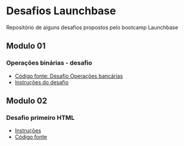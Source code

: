 # Desafios Launchbase

Repositório de alguns desafios propostos pelo bootcamp Launchbase

## Modulo 01
### Operações binárias - desafio
- [Código fonte: Desafio Operações bancárias](https://github.com/Thau26/Desafios-Launchbase/blob/master/desafios-modulo-01/banking_operations.js)
- [Instruções do desafio](https://github.com/Rocketseat/bootcamp-launchbase-desafios-01/blob/master/desafios/01-4-aplicacao-operacoes-bancarias.md#rocket-sobre-o-desafio)

## Modulo 02
### Desafio primeiro HTML
- [Instruções](https://github.com/Rocketseat/bootcamp-launchbase-desafios-02/blob/master/desafios/02-1-primeiro-html.md)
- [Código fonte](https://github.com/Thau26/Desafios-Launchbase/tree/master/desafios-modulo-02/primeiro-html)

